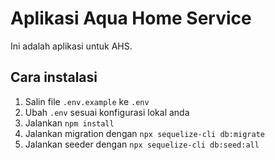 # Aplikasi Aqua Home Service

Ini adalah aplikasi untuk AHS.

## Cara instalasi

1. Salin file `.env.example` ke `.env`
2. Ubah `.env` sesuai konfigurasi lokal anda
3. Jalankan `npm install`
4. Jalankan migration dengan `npx sequelize-cli db:migrate`
5. Jalankan seeder dengan `npx sequelize-cli db:seed:all`

